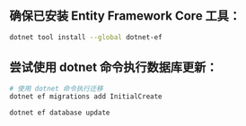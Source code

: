 ## 确保已安装 Entity Framework Core 工具：

```bash
dotnet tool install --global dotnet-ef

```

## 尝试使用 dotnet 命令执行数据库更新：

```bash
# 使用 dotnet 命令执行迁移
dotnet ef migrations add InitialCreate

dotnet ef database update
```
